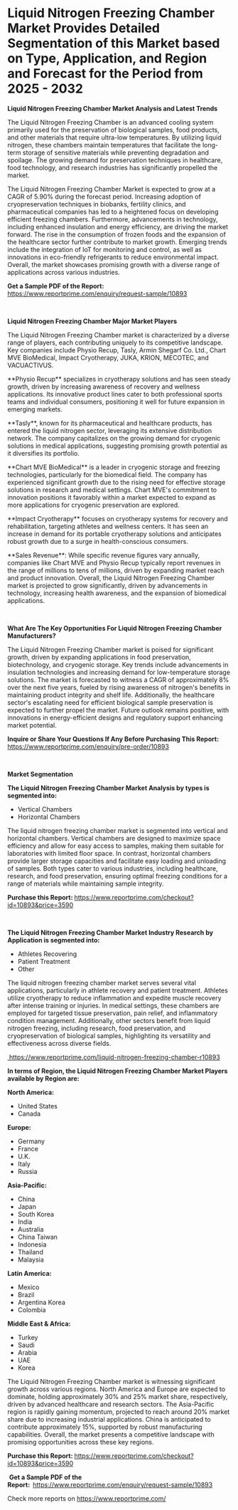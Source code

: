 <p><h1>Liquid Nitrogen Freezing Chamber Market Provides Detailed Segmentation of this Market based on Type, Application, and Region and Forecast for the Period from 2025 - 2032</h1></p><p><strong>Liquid Nitrogen Freezing Chamber Market Analysis and Latest Trends</strong></p>
<p><p>The Liquid Nitrogen Freezing Chamber is an advanced cooling system primarily used for the preservation of biological samples, food products, and other materials that require ultra-low temperatures. By utilizing liquid nitrogen, these chambers maintain temperatures that facilitate the long-term storage of sensitive materials while preventing degradation and spoilage. The growing demand for preservation techniques in healthcare, food technology, and research industries has significantly propelled the market.</p><p>The Liquid Nitrogen Freezing Chamber Market is expected to grow at a CAGR of 5.90% during the forecast period. Increasing adoption of cryopreservation techniques in biobanks, fertility clinics, and pharmaceutical companies has led to a heightened focus on developing efficient freezing chambers. Furthermore, advancements in technology, including enhanced insulation and energy efficiency, are driving the market forward. The rise in the consumption of frozen foods and the expansion of the healthcare sector further contribute to market growth. Emerging trends include the integration of IoT for monitoring and control, as well as innovations in eco-friendly refrigerants to reduce environmental impact. Overall, the market showcases promising growth with a diverse range of applications across various industries.</p></p>
<p><strong>Get a Sample PDF of the Report:&nbsp;</strong> <a href="https://www.reportprime.com/enquiry/request-sample/10893?utm_campaign=3442&utm_medium=2&utm_source=Github&utm_content=ia&utm_term=30032025&utm_id=liquid-nitrogen-freezing-chamber">https://www.reportprime.com/enquiry/request-sample/10893</a></p>
<p>&nbsp;</p>
<p><strong>Liquid Nitrogen Freezing Chamber Major Market Players</strong></p>
<p><p>The Liquid Nitrogen Freezing Chamber market is characterized by a diverse range of players, each contributing uniquely to its competitive landscape. Key companies include Physio Recup, Tasly, Armin Shegarf Co. Ltd., Chart MVE BioMedical, Impact Cryotherapy, JUKA, KRION, MECOTEC, and VACUACTIVUS.</p><p>**Physio Recup** specializes in cryotherapy solutions and has seen steady growth, driven by increasing awareness of recovery and wellness applications. Its innovative product lines cater to both professional sports teams and individual consumers, positioning it well for future expansion in emerging markets.</p><p>**Tasly**, known for its pharmaceutical and healthcare products, has entered the liquid nitrogen sector, leveraging its extensive distribution network. The company capitalizes on the growing demand for cryogenic solutions in medical applications, suggesting promising growth potential as it diversifies its portfolio.</p><p>**Chart MVE BioMedical** is a leader in cryogenic storage and freezing technologies, particularly for the biomedical field. The company has experienced significant growth due to the rising need for effective storage solutions in research and medical settings. Chart MVE's commitment to innovation positions it favorably within a market expected to expand as more applications for cryogenic preservation are explored.</p><p>**Impact Cryotherapy** focuses on cryotherapy systems for recovery and rehabilitation, targeting athletes and wellness centers. It has seen an increase in demand for its portable cryotherapy solutions and anticipates robust growth due to a surge in health-conscious consumers.</p><p>**Sales Revenue**: While specific revenue figures vary annually, companies like Chart MVE and Physio Recup typically report revenues in the range of millions to tens of millions, driven by expanding market reach and product innovation. Overall, the Liquid Nitrogen Freezing Chamber market is projected to grow significantly, driven by advancements in technology, increasing health awareness, and the expansion of biomedical applications.</p></p>
<p>&nbsp;</p>
<p><strong>What Are The Key Opportunities For Liquid Nitrogen Freezing Chamber Manufacturers?</strong></p>
<p><p>The Liquid Nitrogen Freezing Chamber market is poised for significant growth, driven by expanding applications in food preservation, biotechnology, and cryogenic storage. Key trends include advancements in insulation technologies and increasing demand for low-temperature storage solutions. The market is forecasted to witness a CAGR of approximately 8% over the next five years, fueled by rising awareness of nitrogen's benefits in maintaining product integrity and shelf life. Additionally, the healthcare sector's escalating need for efficient biological sample preservation is expected to further propel the market. Future outlook remains positive, with innovations in energy-efficient designs and regulatory support enhancing market potential.</p></p>
<p><strong>Inquire or Share Your Questions If Any Before Purchasing This Report:</strong> <a href="https://www.reportprime.com/enquiry/pre-order/10893?utm_campaign=3442&utm_medium=2&utm_source=Github&utm_content=ia&utm_term=30032025&utm_id=liquid-nitrogen-freezing-chamber">https://www.reportprime.com/enquiry/pre-order/10893</a></p>
<p>&nbsp;</p>
<p><strong>Market Segmentation</strong></p>
<p><strong>The Liquid Nitrogen Freezing Chamber Market Analysis by types is segmented into:</strong></p>
<p><ul><li>Vertical Chambers</li><li>Horizontal Chambers</li></ul></p>
<p><p>The liquid nitrogen freezing chamber market is segmented into vertical and horizontal chambers. Vertical chambers are designed to maximize space efficiency and allow for easy access to samples, making them suitable for laboratories with limited floor space. In contrast, horizontal chambers provide larger storage capacities and facilitate easy loading and unloading of samples. Both types cater to various industries, including healthcare, research, and food preservation, ensuring optimal freezing conditions for a range of materials while maintaining sample integrity.</p></p>
<p><strong>Purchase this Report:&nbsp;</strong><a href="https://www.reportprime.com/checkout?id=10893&price=3590&utm_campaign=3442&utm_medium=2&utm_source=Github&utm_content=ia&utm_term=30032025&utm_id=liquid-nitrogen-freezing-chamber">https://www.reportprime.com/checkout?id=10893&price=3590</a></p>
<p>&nbsp;</p>
<p><strong>The Liquid Nitrogen Freezing Chamber Market Industry Research by Application is segmented into:</strong></p>
<p><ul><li>Athletes Recovering</li><li>Patient Treatment</li><li>Other</li></ul></p>
<p><p>The liquid nitrogen freezing chamber market serves several vital applications, particularly in athlete recovery and patient treatment. Athletes utilize cryotherapy to reduce inflammation and expedite muscle recovery after intense training or injuries. In medical settings, these chambers are employed for targeted tissue preservation, pain relief, and inflammatory condition management. Additionally, other sectors benefit from liquid nitrogen freezing, including research, food preservation, and cryopreservation of biological samples, highlighting its versatility and effectiveness across diverse fields.</p></p>
<p><a href="https://www.reportprime.com/liquid-nitrogen-freezing-chamber-r10893?utm_campaign=3442&utm_medium=2&utm_source=Github&utm_content=ia&utm_term=30032025&utm_id=liquid-nitrogen-freezing-chamber">&nbsp;https://www.reportprime.com/liquid-nitrogen-freezing-chamber-r10893</a></p>
<p><strong>In terms of Region, the Liquid Nitrogen Freezing Chamber Market Players available by Region are:</strong></p>
<p>
    <p> <strong> North America: </strong>
        <ul>
            <li>United States</li>
            <li>Canada</li>
        </ul>
        </p> 
    <p> <strong> Europe: </strong>
        <ul>
            <li>Germany</li>
            <li>France</li>
            <li>U.K.</li>
            <li>Italy</li>
            <li>Russia</li>
        </ul>
        </p> 
    <p> <strong> Asia-Pacific: </strong>
        <ul>
            <li>China</li>
            <li>Japan</li>
            <li>South Korea</li>
            <li>India</li>
            <li>Australia</li>
            <li>China Taiwan</li>
            <li>Indonesia</li>
            <li>Thailand</li>
            <li>Malaysia</li>
        </ul>
        </p> 
    <p> <strong> Latin America: </strong>
        <ul>
            <li>Mexico</li>
            <li>Brazil</li>
            <li>Argentina Korea</li>
            <li>Colombia</li>
        </ul>
        </p> 
    <p> <strong> Middle East & Africa: </strong>
        <ul>
            <li>Turkey</li>
            <li>Saudi</li>
            <li>Arabia</li>
            <li>UAE</li>
            <li>Korea</li>
        </ul>
    </p>
    </p>
<p><p>The Liquid Nitrogen Freezing Chamber market is witnessing significant growth across various regions. North America and Europe are expected to dominate, holding approximately 30% and 25% market share, respectively, driven by advanced healthcare and research sectors. The Asia-Pacific region is rapidly gaining momentum, projected to reach around 20% market share due to increasing industrial applications. China is anticipated to contribute approximately 15%, supported by robust manufacturing capabilities. Overall, the market presents a competitive landscape with promising opportunities across these key regions.</p></p>
<p><strong>Purchase this Report: </strong><a href="https://www.reportprime.com/checkout?id=10893&price=3590&utm_campaign=3442&utm_medium=2&utm_source=Github&utm_content=ia&utm_term=30032025&utm_id=liquid-nitrogen-freezing-chamber">https://www.reportprime.com/checkout?id=10893&price=3590</a></p>
<p>&nbsp;<strong>Get a Sample PDF of the Report:&nbsp;&nbsp;</strong><a href="https://www.reportprime.com/enquiry/request-sample/10893?utm_campaign=3442&utm_medium=2&utm_source=Github&utm_content=ia&utm_term=30032025&utm_id=liquid-nitrogen-freezing-chamber">https://www.reportprime.com/enquiry/request-sample/10893</a></p>
<p><strong></strong></p>
<p>Check more reports on <a href="https://www.reportprime.com/?utm_campaign=3442&utm_medium=2&utm_source=Github&utm_content=ia&utm_term=30032025&utm_id=liquid-nitrogen-freezing-chamber">https://www.reportprime.com/</a></p>